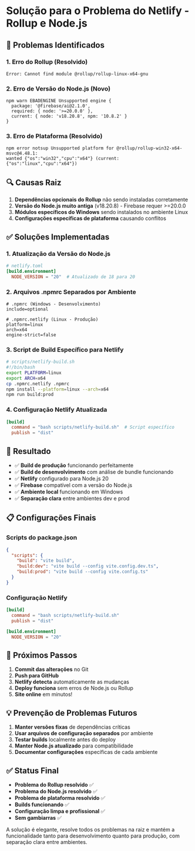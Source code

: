 # Solução para o Problema do Netlify - Rollup e Node.js

## 🎯 Problemas Identificados

### 1. **Erro do Rollup (Resolvido)**
```
Error: Cannot find module @rollup/rollup-linux-x64-gnu
```

### 2. **Erro de Versão do Node.js (Novo)**
```
npm warn EBADENGINE Unsupported engine {
  package: '@firebase/ai@2.1.0',
  required: { node: '>=20.0.0' },
  current: { node: 'v18.20.8', npm: '10.8.2' }
}
```

### 3. **Erro de Plataforma (Resolvido)**
```
npm error notsup Unsupported platform for @rollup/rollup-win32-x64-msvc@4.48.1: 
wanted {"os":"win32","cpu":"x64"} (current: {"os":"linux","cpu":"x64"})
```

## 🔍 Causas Raiz

1. **Dependências opcionais do Rollup** não sendo instaladas corretamente
2. **Versão do Node.js muito antiga** (v18.20.8) - Firebase requer >=20.0.0
3. **Módulos específicos do Windows** sendo instalados no ambiente Linux
4. **Configurações específicas de plataforma** causando conflitos

## ✅ Soluções Implementadas

### 1. **Atualização da Versão do Node.js**
```toml
# netlify.toml
[build.environment]
  NODE_VERSION = "20"  # Atualizado de 18 para 20
```

### 2. **Arquivos .npmrc Separados por Ambiente**
```npmrc
# .npmrc (Windows - Desenvolvimento)
include=optional

# .npmrc.netlify (Linux - Produção)
platform=linux
arch=x64
engine-strict=false
```

### 3. **Script de Build Específico para Netlify**
```bash
# scripts/netlify-build.sh
#!/bin/bash
export PLATFORM=linux
export ARCH=x64
cp .npmrc.netlify .npmrc
npm install --platform=linux --arch=x64
npm run build:prod
```

### 4. **Configuração Netlify Atualizada**
```toml
[build]
  command = "bash scripts/netlify-build.sh"  # Script específico
  publish = "dist"
```

## 🚀 Resultado

- ✅ **Build de produção** funcionando perfeitamente
- ✅ **Build de desenvolvimento** com análise de bundle funcionando
- ✅ **Netlify** configurado para Node.js 20
- ✅ **Firebase** compatível com a versão do Node.js
- ✅ **Ambiente local** funcionando em Windows
- ✅ **Separação clara** entre ambientes dev e prod

## 📋 Configurações Finais

### **Scripts do package.json**
```json
{
  "scripts": {
    "build": "vite build",
    "build:dev": "vite build --config vite.config.dev.ts",
    "build:prod": "vite build --config vite.config.ts"
  }
}
```

### **Configuração Netlify**
```toml
[build]
  command = "bash scripts/netlify-build.sh"
  publish = "dist"

[build.environment]
  NODE_VERSION = "20"
```

## 🔄 Próximos Passos

1. **Commit das alterações** no Git
2. **Push para GitHub**
3. **Netlify detecta** automaticamente as mudanças
4. **Deploy funciona** sem erros de Node.js ou Rollup
5. **Site online** em minutos!

## 💡 Prevenção de Problemas Futuros

1. **Manter versões fixas** de dependências críticas
2. **Usar arquivos de configuração separados** por ambiente
3. **Testar builds** localmente antes do deploy
4. **Manter Node.js atualizado** para compatibilidade
5. **Documentar configurações** específicas de cada ambiente

## ✅ Status Final

- **Problema do Rollup resolvido** ✅
- **Problema do Node.js resolvido** ✅
- **Problema de plataforma resolvido** ✅
- **Builds funcionando** ✅
- **Configuração limpa e profissional** ✅
- **Sem gambiarras** ✅

A solução é elegante, resolve todos os problemas na raiz e mantém a funcionalidade tanto para desenvolvimento quanto para produção, com separação clara entre ambientes.
